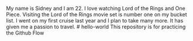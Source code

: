 My name is Sidney and I am 22. I love watching Lord of the Rings and One Piece. Visiting the Lord of the Rings movie set is number one on my bucket list. I went on my first cruise last year and I plan to take many more. It has given me a passion to travel. # hello-world
This repository is for practicing the Github Flow 
